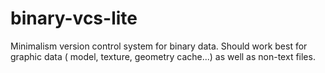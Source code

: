 # binary-vcs-lite
Minimalism version control system for binary data.
Should work best for graphic data ( model, texture, geometry cache...) as well as non-text files.
